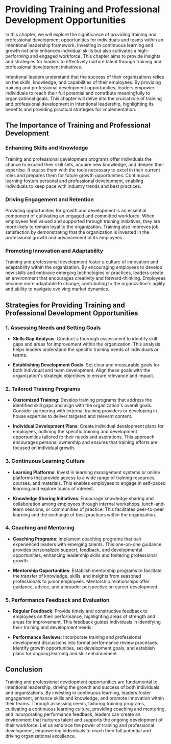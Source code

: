 Providing Training and Professional Development Opportunities
======================================================================

In this chapter, we will explore the significance of providing training and professional development opportunities for individuals and teams within an intentional leadership framework. Investing in continuous learning and growth not only enhances individual skills but also cultivates a high-performing and engaged workforce. This chapter aims to provide insights and strategies for leaders to effectively nurture talent through training and professional development initiatives.



Intentional leaders understand that the success of their organizations relies on the skills, knowledge, and capabilities of their employees. By providing training and professional development opportunities, leaders empower individuals to reach their full potential and contribute meaningfully to organizational goals. This chapter will delve into the crucial role of training and professional development in intentional leadership, highlighting its benefits and providing practical strategies for implementation.

The Importance of Training and Professional Development
-------------------------------------------------------

### Enhancing Skills and Knowledge

Training and professional development programs offer individuals the chance to expand their skill sets, acquire new knowledge, and deepen their expertise. It equips them with the tools necessary to excel in their current roles and prepares them for future growth opportunities. Continuous learning fosters personal and professional development, enabling individuals to keep pace with industry trends and best practices.

### Driving Engagement and Retention

Providing opportunities for growth and development is an essential component of cultivating an engaged and committed workforce. When employees feel valued and supported through training initiatives, they are more likely to remain loyal to the organization. Training also improves job satisfaction by demonstrating that the organization is invested in the professional growth and advancement of its employees.

### Promoting Innovation and Adaptability

Training and professional development foster a culture of innovation and adaptability within the organization. By encouraging employees to develop new skills and embrace emerging technologies or practices, leaders create an environment that encourages creativity and forward-thinking. Employees become more adaptable to change, contributing to the organization's agility and ability to navigate evolving market dynamics.

Strategies for Providing Training and Professional Development Opportunities
----------------------------------------------------------------------------

### 1. Assessing Needs and Setting Goals

* **Skills Gap Analysis**: Conduct a thorough assessment to identify skill gaps and areas for improvement within the organization. This analysis helps leaders understand the specific training needs of individuals or teams.

* **Establishing Development Goals**: Set clear and measurable goals for both individual and team development. Align these goals with the organization's strategic objectives to ensure relevance and impact.

### 2. Tailored Training Programs

* **Customized Training**: Develop training programs that address the identified skill gaps and align with the organization's overall goals. Consider partnering with external training providers or developing in-house expertise to deliver targeted and relevant content.

* **Individual Development Plans**: Create individual development plans for employees, outlining the specific training and development opportunities tailored to their needs and aspirations. This approach encourages personal ownership and ensures that training efforts are focused on individual growth.

### 3. Continuous Learning Culture

* **Learning Platforms**: Invest in learning management systems or online platforms that provide access to a wide range of training resources, courses, and materials. This enables employees to engage in self-paced learning and explore topics of interest.

* **Knowledge Sharing Initiatives**: Encourage knowledge sharing and collaboration among employees through internal workshops, lunch-and-learn sessions, or communities of practice. This facilitates peer-to-peer learning and the exchange of best practices within the organization.

### 4. Coaching and Mentoring

* **Coaching Programs**: Implement coaching programs that pair experienced leaders with emerging talents. This one-on-one guidance provides personalized support, feedback, and developmental opportunities, enhancing leadership skills and fostering professional growth.

* **Mentorship Opportunities**: Establish mentorship programs to facilitate the transfer of knowledge, skills, and insights from seasoned professionals to junior employees. Mentorship relationships offer guidance, advice, and a broader perspective on career development.

### 5. Performance Feedback and Evaluation

* **Regular Feedback**: Provide timely and constructive feedback to employees on their performance, highlighting areas of strength and areas for improvement. This feedback guides individuals in identifying their training and development needs.

* **Performance Reviews**: Incorporate training and professional development discussions into formal performance review processes. Identify growth opportunities, set development goals, and establish plans for ongoing learning and skill enhancement.

Conclusion
----------

Training and professional development opportunities are fundamental to intentional leadership, driving the growth and success of both individuals and organizations. By investing in continuous learning, leaders foster engagement, enhance skills and knowledge, and promote innovation within their teams. Through assessing needs, tailoring training programs, cultivating a continuous learning culture, providing coaching and mentoring, and incorporating performance feedback, leaders can create an environment that nurtures talent and supports the ongoing development of their workforce. Let us embrace the power of training and professional development, empowering individuals to reach their full potential and driving organizational excellence.
